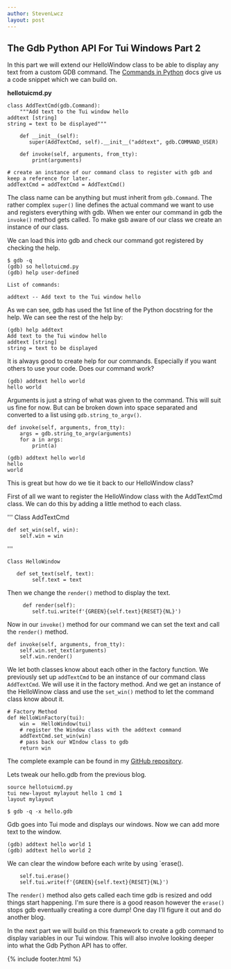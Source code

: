 ```yaml
---
author: StevenLwcz
layout: post
---
```


## The Gdb Python API For Tui Windows Part 2

In this part we will extend our HelloWindow class to be able to display any text from a custom GDB command. 
The [Commands in Python](https://sourceware.org/gdb/onlinedocs/gdb/Commands-In-Python.html#Commands-In-Python) docs give us a code snippet which we can build on.

**hellotuicmd.py**

```
class AddTextCmd(gdb.Command):
    """Add text to the Tui window hello
addtext [string]
string = text to be displayed"""

    def __init__(self):
       super(AddTextCmd, self).__init__("addtext", gdb.COMMAND_USER)

    def invoke(self, arguments, from_tty):
        print(arguments)

# create an instance of our command class to register with gdb and keep a reference for later.
addTextCmd = addTextCmd = AddTextCmd()

```

The class name can be anything but must inherit from `gdb.Command`. The rather complex `super()` line defines the actual command we want to use and registers everything with gdb. When we enter our command in gdb the `invoke()` method gets called. To make gsb aware of our class we create an instance of our class. 

We can load this into gdb and check our command got registered by checking the help.

```
$ gdb -q
(gdb) so hellotuicmd.py
(gdb) help user-defined

List of commands:

addtext -- Add text to the Tui window hello
```

As we can see, gdb has used the 1st line of the Python docstring for the help. We can see the rest of the help by:

```
(gdb) help addtext
Add text to the Tui window hello
addtext [string]
string = text to be displayed
```

 It is always good to create help for our commands. Especially if you want others to use your code. Does our command work?

```
(gdb) addtext hello world
hello world
```

Arguments is just a string of what was given to the command. This will suit us fine for now. But can be broken down into space separated and converted to a list using `gdb.string_to_argv()`.

```
def invoke(self, arguments, from_tty):
    args = gdb.string_to_argv(arguments)
    for a in args:
        print(a)

(gdb) addtext hello world
hello
world
```

This is great but how do we tie it back to our HelloWindow class?

First of all we want to register the HelloWindow class with the AddTextCmd class. We can do this by adding a little method to each class.

'''
Class AddTextCmd

    def set_win(self, win):
        self.win = win
'''
```
Class HelloWindow

   def set_text(self, text):
        self.text = text
```

Then we change the `render()` method to display the text.

```
     def render(self):
        self.tui.write(f'{GREEN}{self.text}{RESET}{NL}')
```

Now in our `invoke()` method for our command we can set the text and call the `render()` method.

```
def invoke(self, arguments, from_tty):
    self.win.set_text(arguments)
    self.win.render()
```

We let both classes know about each other in the factory function. We previously set up `addTextCmd` to be an instance of our command class `AddTextCmd`. We will use it in the factory method. And  we get an instance of the HelloWinow class and use the `set_win()` method to let the command class know about it.

```
# Factory Method
def HelloWinFactory(tui):
    win =  HelloWindow(tui)
    # register the Window class with the addtext command
    addTextCmd.set_win(win)
    # pass back our WIndow class to gdb
    return win
```

The complete example can be found in my [GitHub repository](https://github.com/StevenLwcz/gdb-python-blog).

Lets tweak our hello.gdb from the previous blog.

```
source hellotuicmd.py
tui new-layout mylayout hello 1 cmd 1
layout mylayout
```

```
$ gdb -q -x hello.gdb
```
Gdb goes into Tui mode and displays our windows. Now we can add more text to the window.

```
(gdb) addtext hello world 1
(gdb) addtext hello world 2
```

We can clear the window before each write by using `erase().

```
    self.tui.erase()
    self.tui.write(f'{GREEN}{self.text}{RESET}{NL}')
````

The `render()` method also gets called each time gdb is resized and odd things start happening. I'm sure there is a good reason however the `erase()` stops gdb eventually creating a core dump! One day I'll figure it out and do another blog.

In the next part we will build on this framework to create a gdb command to display variables in our Tui window. This will also involve looking deeper into what the Gdb Python API has to offer.

{% include footer.html %}
